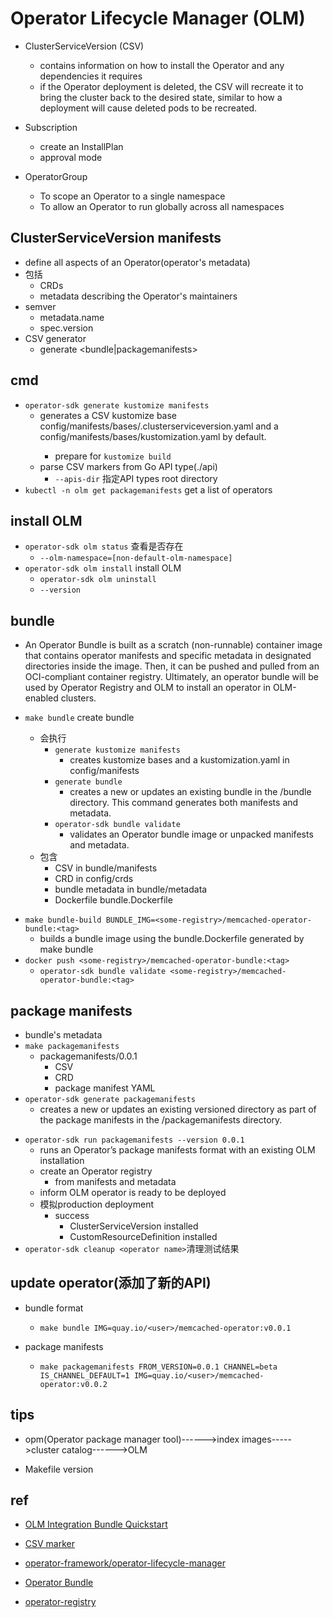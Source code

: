 # Operator Lifecycle Manager (OLM) 

+ ClusterServiceVersion (CSV)
    + contains information on how to install the Operator and any dependencies it requires
    + if the Operator deployment is deleted, the CSV will recreate it to bring the cluster back to the desired state, similar to how a deployment will cause deleted pods to be recreated.

+ Subscription
    + create an InstallPlan
    + approval mode

+ OperatorGroup
    + To scope an Operator to a single namespace
    + To allow an Operator to run globally across all namespaces

## ClusterServiceVersion manifests
+ define all aspects of an Operator(operator's metadata)
+ 包括
    + CRDs
    + metadata describing the Operator's maintainers
+ semver
    + metadata.name
    + spec.version
+ CSV generator
    + generate <bundle|packagemanifests>

## cmd

+ `operator-sdk generate kustomize manifests`
    + generates a CSV kustomize base config/manifests/bases/<project-name>.clusterserviceversion.yaml and a config/manifests/bases/kustomization.yaml by default. 
        + prepare for `kustomize build`
    + parse CSV markers from Go API type(./api)
        + `--apis-dir` 指定API types root directory
+ `kubectl -n olm get packagemanifests` get a list of operators

## install OLM
+ `operator-sdk olm status` 查看是否存在
    + `--olm-namespace=[non-default-olm-namespace]`
+ `operator-sdk olm install` install OLM
    + `operator-sdk olm uninstall`
    + `--version`

## bundle
+ An Operator Bundle is built as a scratch (non-runnable) container image that contains operator manifests and specific metadata in designated directories inside the image. Then, it can be pushed and pulled from an OCI-compliant container registry. Ultimately, an operator bundle will be used by Operator Registry and OLM to install an operator in OLM-enabled clusters.

+ `make bundle` create bundle
    + 会执行
        + `generate kustomize manifests`
            + creates kustomize bases and a kustomization.yaml in config/manifests
        + `generate bundle`
            + creates a new or updates an existing bundle in the <project-root>/bundle directory. This command generates both manifests and metadata.
        + `operator-sdk bundle validate` 
            + validates an Operator bundle image or unpacked manifests and metadata.
    + 包含
        + CSV in bundle/manifests
        + CRD in config/crds
        + bundle metadata in bundle/metadata
        + Dockerfile bundle.Dockerfile
<!-- deploy bundle -->
+ `make bundle-build BUNDLE_IMG=<some-registry>/memcached-operator-bundle:<tag>`
    + builds a bundle image using the bundle.Dockerfile generated by make bundle
+ `docker push <some-registry>/memcached-operator-bundle:<tag>`
    + `operator-sdk bundle validate <some-registry>/memcached-operator-bundle:<tag>`

## package manifests
+ bundle's metadata
+ `make packagemanifests`
    + packagemanifests/0.0.1
        + CSV
        + CRD
        + package manifest YAML 
+ `operator-sdk generate packagemanifests`
    + creates a new or updates an existing versioned directory as part of the package manifests in the <project-root>/packagemanifests directory.
<!-- test -->
+ `operator-sdk run packagemanifests --version 0.0.1`
    + runs an Operator’s package manifests format with an existing OLM installation
    + create an Operator registry
        + from manifests and metadata
    + inform OLM operator is ready to be deployed
    + 模拟production deployment
        + success
            + ClusterServiceVersion installed
            + CustomResourceDefinition installed
+ `operator-sdk cleanup <operator name>`清理测试结果


## update operator(添加了新的API)
+ bundle format
    + `make bundle IMG=quay.io/<user>/memcached-operator:v0.0.1`

+ package manifests
    + `make packagemanifests FROM_VERSION=0.0.1 CHANNEL=beta IS_CHANNEL_DEFAULT=1 IMG=quay.io/<user>/memcached-operator:v0.0.2`



## tips
+ opm(Operator package manager tool)---<build>--->index images--<add>--->cluster catalog---<discovery>--->OLM

+ Makefile version

## ref
+ [OLM Integration Bundle Quickstart](https://sdk.operatorframework.io/docs/olm-integration/quickstart-bundle/)

+ [CSV marker](https://sdk.operatorframework.io/docs/building-operators/golang/references/markers/)

+ [operator-framework/operator-lifecycle-manager](https://github.com/operator-framework/operator-lifecycle-manager/)
+ [Operator Bundle](https://github.com/operator-framework/operator-registry/blob/v1.12.6/docs/design/operator-bundle.md)
+ [operator-registry](https://github.com/operator-framework/operator-registry)